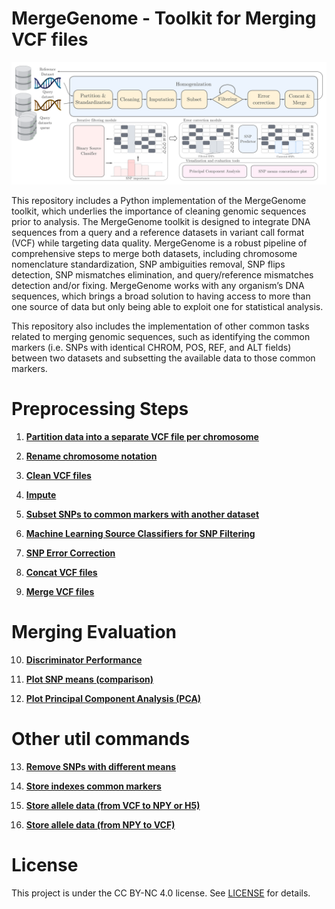 # MergeGenome - Toolkit for Merging VCF files

![MergeGenome Diagram](https://github.com/AI-sandbox/MergeGenome/blob/main/figures/MergeGenome.png)

This repository includes a Python implementation of the MergeGenome toolkit, which underlies the importance of cleaning genomic sequences prior to analysis. The MergeGenome toolkit is designed to integrate DNA sequences from a query and a reference datasets in variant call format (VCF) while targeting data quality. MergeGenome is a robust pipeline of comprehensive steps to merge both datasets, including chromosome nomenclature standardization, SNP ambiguities removal, SNP flips detection, SNP mismatches elimination, and query/reference mismatches detection and/or fixing. MergeGenome works with any organism’s DNA sequences, which brings a broad solution to having access to more than one source of data but only being able to exploit one for statistical analysis.

This repository also includes the implementation of other common tasks related to merging genomic sequences, such as identifying the common markers (i.e. SNPs with identical CHROM, POS, REF, and ALT fields) between two datasets and subsetting the available data to those common markers.

# Preprocessing Steps

1. **[Partition data into a separate VCF file per chromosome](readmes/README_1_partition_into_separate_files.md)**

2. **[Rename chromosome notation](readmes/README_2_rename_chrom_notation.md)**

3. **[Clean VCF files](readmes/README_3_clean_vcf_files.md)**

4. **[Impute](readmes/README_4_impute.md)**

5. **[Subset SNPs to common markers with another dataset](readmes/README_5_snps_subsetting.md)**

6. **[Machine Learning Source Classifiers for SNP Filtering](readmes/README_6_ml_source_classifiers_for_snp_filtering.md)**

7. **[SNP Error Correction](readmes/README_7_snp_error_correction.md)**

8. **[Concat VCF files](readmes/README_8_concat_vcf_files.md)**

9. **[Merge VCF files](readmes/README_9_merge_vcf_files.md)**

# Merging Evaluation

10. **[Discriminator Performance](readmes/README_10_evaluate_with_discriminator.md)**

11. **[Plot SNP means (comparison)](readmes/README_11_evaluate_with_snp_means_plot.md)**

12. **[Plot Principal Component Analysis (PCA)](readmes/README_12_evaluate_with_pca_plots.md)**

# Other util commands

13. **[Remove SNPs with different means](readmes/README_13_remove_snps_different_means.md)**

14. **[Store indexes common markers](readmes/README_14_store_indexes_common_markers.md)**

15. **[Store allele data (from VCF to NPY or H5)](readmes/README_15_store_allele_data_npy_h5.md)**

16. **[Store allele data (from NPY to VCF)](readmes/README_16_store_allele_data_vcf.md)**

# License

This project is under the CC BY-NC 4.0 license. See [LICENSE](LICENSE) for details.
